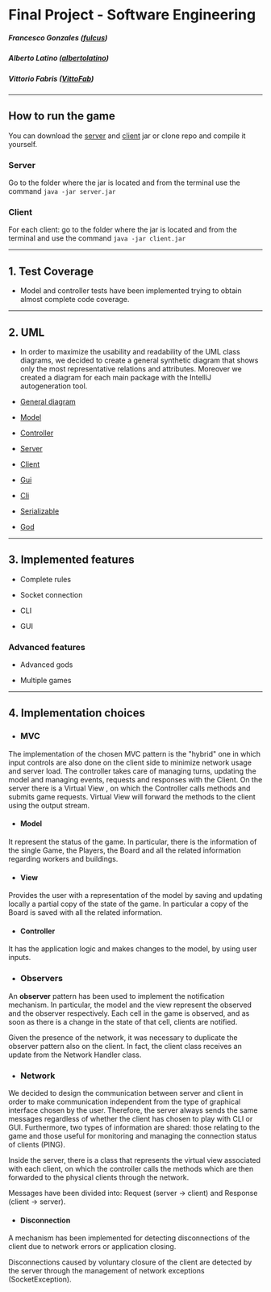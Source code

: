 # Final Project - Software Engineering

  

  

  

##### Francesco Gonzales ([fulcus](https://github.com/fulcus))

##### Alberto Latino ([albertolatino](https://github.com/albertolatino))

##### Vittorio Fabris ([VittoFab](https://github.com/VittoFab))
  

-------------------------------------------------- ----

  

  

## How to run the game ##

  You can download the [server](https://github.com/fulcus/ing-sw-2020-gonzales-latino-fabris/raw/master/deliveries/final/jar/santorini-client.jar) and [client](https://github.com/fulcus/ing-sw-2020-gonzales-latino-fabris/raw/master/deliveries/final/jar/santorini-client.jar) jar or clone repo and compile it yourself.

### Server


Go to the folder where the jar is located and from the terminal use the command `java -jar server.jar`

  

### Client


For each client: go to the folder where the jar is located and from the terminal and use the command `java -jar client.jar`

  

-------------------------------------------------- ----


## 1. Test Coverage ##


- Model and controller tests have been implemented trying to obtain almost complete code coverage.

 
-------------------------------------------------- ----

## 2. UML ##

- In order to maximize the usability and readability of the UML class diagrams, we decided to create a general synthetic diagram that shows only the most representative  relations and attributes. Moreover we created a diagram for each main package with the IntelliJ autogeneration tool. 


- <a href="https://github.com/fulcus/ing-sw-2020-gonzales-latino-fabris/blob/master/deliveries/final/uml/general.pdf"> General diagram </a>

- <a href="https://github.com/fulcus/ing-sw-2020-gonzales-latino-fabris/blob/master/deliveries/final/uml/Package%20model.png"> Model </a>

- <a href="https://github.com/fulcus/ing-sw-2020-gonzales-latino-fabris/blob/master/deliveries/final/uml/Package%20serializable.png"> Controller </a>

- <a href="https://github.com/fulcus/ing-sw-2020-gonzales-latino-fabris/blob/master/deliveries/final/uml/Package%20server.png"> Server </a>

- <a href="https://github.com/fulcus/ing-sw-2020-gonzales-latino-fabris/blob/master/deliveries/final/uml/Package%20client.png"> Client </a>

- <a href="https://github.com/fulcus/ing-sw-2020-gonzales-latino-fabris/blob/master/deliveries/final/uml/Package%20gui.png"> Gui </a>

- <a href="https://github.com/fulcus/ing-sw-2020-gonzales-latino-fabris/blob/master/deliveries/final/uml/Package%20cli.png"> Cli </a>

- <a href="https://github.com/fulcus/ing-sw-2020-gonzales-latino-fabris/blob/master/deliveries/final/uml/Package%20serializable.png"> Serializable </a>

- <a href="https://github.com/fulcus/ing-sw-2020-gonzales-latino-fabris/blob/master/deliveries/final/uml/Package%20god.png"> God </a>
  

-------------------------------------------------- ----

## 3. Implemented features ##

- Complete rules

- Socket connection

- CLI

- GUI


### Advanced features

- Advanced gods

- Multiple games
  

-------------------------------------------------- ----
  

## 4. Implementation choices ##


- ### MVC


The implementation of the chosen MVC pattern is the "hybrid" one in which  input controls are also done on the client side to minimize network usage and server load. The controller takes care of managing turns, updating the model and managing events, requests and responses with the Client. On the server there is a Virtual View , on which the Controller calls methods and submits game requests. Virtual View will forward the methods to the client using the output stream.


- #### Model
  

It represent the status of the game. In particular, there is the information of the single Game, the Players, the Board and all the related information regarding workers and buildings.

 
- #### View

Provides the user with a representation of the model by saving and updating locally a partial copy of the state of the game. In particular a copy of the Board is saved with all the related information.


- #### Controller

It has the application logic and makes changes to the model, by using user inputs. 

  

- ### Observers


An __observer__ pattern has been used to implement the notification mechanism. In particular, the model and the view represent the observed and the observer respectively. Each cell in the game is observed, and as soon as there is a change in the state of that cell, clients are notified.


Given the presence of the network, it was necessary to duplicate the observer pattern also on the client. In fact, the client class receives an update from the Network Handler class.

- ### Network

We decided to design the communication between server and client in order to make communication independent from the type of graphical interface chosen by the user. Therefore, the server always sends the same messages regardless of whether the client has chosen to play with CLI or GUI. Furthermore, two types of information are shared: those relating to the game and those useful for monitoring and managing the connection status of clients (PING).
  

Inside the server, there is a class that represents the virtual view associated with each client, on which the controller calls the methods which are then forwarded to the physical clients through the network.

Messages have been divided into: Request (server -> client) and Response (client -> server). 


- #### Disconnection  

A mechanism has been implemented for detecting disconnections of the client due to network errors or application closing. 

Disconnections caused by voluntary closure of the client are detected by the server through the management of network exceptions (SocketException). 
